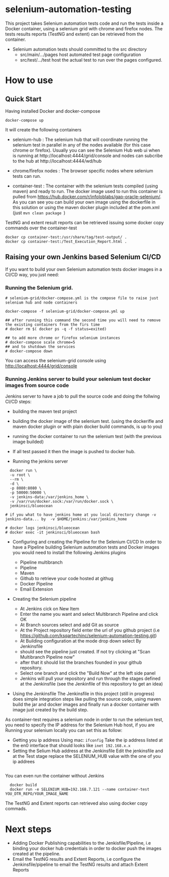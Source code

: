 # selenium-automation-testing
This project takes Selenium automation tests code and run the tests
inside a Docker container, using a selenium grid with chrome and firefox nodes.
The tests results reports (TestNG and extent) can be retrieved from the container.

- Selenium automation tests should committed to the src directory
  - src/main/.../pages host automated test page configuration
  - src/test/.../test  host the actual test to run over the pages configured.

# How to use

## Quick Start
Having installed Docker and docker-compose

```
docker-compose up
```
It will create the following containers

- selenium-hub : The selenium hub that will coordinate running the selenium test in parallel
in any of the nodes available (for this case chrome or firefox). Usually you can see
the Selenium Hub web ui when is running at http://localhost:4444/grid/console and nodes can subcribe to the hub at http://localhost:4444/wd/hub

- chrome/firefox nodes : The browser specific nodes where selenium tests can run.

- container-test : The container with the selenium tests compiled (using maven)
and ready to run. The docker image used to run this container is pulled from https://hub.docker.com/r/infoloblabs/gap-oracle-selenium/. As you can see you can
build your own image using the dockerfile in this solution or using the maven docker plugin
included at the pom.xml (just ```mvn clean package ```)

TestNG and extent result reports can be retrieved issuing some docker copy commands over the container-test

```
docker cp container-test:/usr/share/tag/test-output/ .
docker cp container-test:/Test_Execution_Report.html .  
```

## Raising your own Jenkins based Selenium CI/CD
If you want to build your own Selenium automation tests docker images in a CI/CD
way, you just need:

### Running the Selenium grid.

```
# selenium-grid/docker-compose.yml is the compose file to raise just selenium hub and node containers

docker-compose -f selenium-grid/docker-compose.yml up

## after running this command the second time you will need to remove the existing containers from the firs time
# docker rm $( docker ps -q -f status=exited)

## to add more chrome or firefox selenium instances
# docker-compose scale chrome=5
## and to shutdown the services
# docker-compose down
```
You can access the selenium-grid console using [http://localhost:4444/grid/console](http://localhost:4444/grid/console)

### Running Jenkins server to build your selenium test docker images from source code

Jenkins server to have a job to pull the source code and doing the follwing CI/CD steps:

  - building the maven test project
  - building the docker image of the selenium test. (using  the dockerifle
    and maven docker plugin or with plain docker build commands, is up to you)
  - running the docker container to run the selenium test (with the previous image builded)
  - If all test passed it then the image is pushed to docker hub.

- Running the jenkins server
```
  docker run \
  -u root \
  --rm \
  -d \
  -p 8080:8080 \
  -p 50000:50000 \
  -v jenkins-data:/var/jenkins_home \
  -v /var/run/docker.sock:/var/run/docker.sock \
  jenkinsci/blueocean

# if you what to have jenkins home at you local directory change -v jenkins-data... by  -v $HOME/jenkins:/var/jenkins_home

# docker logs jenkinsci/blueocean
# docker exec -it jenkinsci/blueocean bash

```
- Configuring and creating the Pipeline for the Selenium CI/CD
In order to have a Pipeline building Selenium automation tests and Docker images
 you would need to install the following Jenkins plugins
  - Pipeline multibranch
  - Pipeline
  - Maven
  - Github to retrieve your code hosted at githug
  - Docker Pipeline
  - Email Extension

- Creating the Selenium pipeline
  - At Jenkins cick on New Item
  - Enter the name you want and select Multibranch Pipeline and click OK
  - At Branch sources select and add Git as source
  - At the Project repository field enter the url of you github project (i.e https://github.com/ksqartechinc/selenium-automation-testing.git)
  - At Building configuration at the mode drop down select By Jenkinsfile
  - should see the pipeline just created. If not try clicking at "Scan Multibranch Pipeline now"
  - after that it should list the branches founded in your github repository.
  - Select one branch and click the "Build Now" at the left side panel
  - Jenkins will pull your repository and run through the stages defined at the Jenkinsfile (see the Jenkinfile of this repository to get an idea)

 - Using the Jenkinsfile
 The Jenkinsfile in this project (still in progress) does simple integration steps
 like pulling the source code, using maven build the jar and docker images and
 finally run a docker container with image just created by the build step.

 As container-test requires a selenium node in order to run the selenium test, \
 you need to specify the IP address for the Selenium Hub host, if you are Running
 your selenium locally you can set this as follow:

 - Getting you ip address
  Using mac: ```ifconfig```
  Take the ip address listed at the en0 interface that should looks like ```inet 192.168.x.x```
 - Setting the Selium Hub address at the Jenkinsfile
 Edit the jenkinsfile and at the Test stage replace the SELENIUM_HUB value with the one of you ip addrees
  ```docker run --env SELENIUM_HUB=YOU_LOCAL_IPADDRESS --name container-test infoloblabs/gap-oracle-selenium:latest || error=true
  ```

You can even run the container without Jenkins
```
  docker build
  docker run -e SELENIUM_HUB=192.168.7.121 --name container-test YOU_DTR_REPO/YOUR_IMAGE_NAME
```

The TestNG and Extent reports can retrieved also using docker copy commads.

# Next steps
 - Adding Docker Publishing capabilities to the Jenkisfile/Pipeline, i.e binding your docker hub credentials in order to docker push the images created at the pipeline.
 - Email the TestNG results and Extent Reports, i.e configure the Jenkinsfile/pipeline to email the TestNG results and attach Extent Reports
